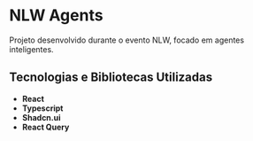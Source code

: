 # NLW Agents

Projeto desenvolvido durante o evento NLW, focado em agentes inteligentes.

## Tecnologias e Bibliotecas Utilizadas

- **React**
- **Typescript**
- **Shadcn.ui**
- **React Query**
